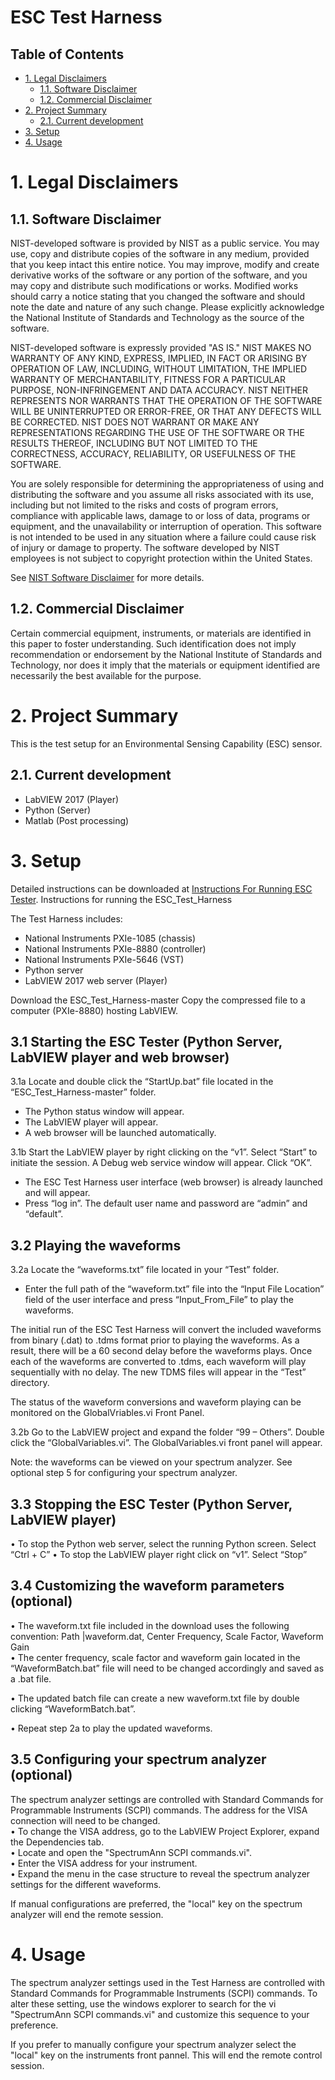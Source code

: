 # ESC Test Harness

## Table of Contents
- [1. Legal Disclaimers](#1-legal-disclaimers)
    - [1.1. Software Disclaimer](#11-software-disclaimer)
    - [1.2. Commercial Disclaimer](#12-commercial-disclaimer)
- [2. Project Summary](#2-project-summary)
    - [2.1. Current development](#21-current-development)
- [3. Setup](#3-setup)
- [4. Usage](#4-usage)


# 1. Legal Disclaimers
## 1.1. Software Disclaimer
 NIST-developed software is provided by NIST as a public service. 
 You may use, copy and distribute copies of the software in any medium,
 provided that you keep intact this entire notice. You may improve,
 modify and create derivative works of the software or any portion of
 the software, and you may copy and distribute such modifications or
 works. Modified works should carry a notice stating that you changed
 the software and should note the date and nature of any such change.
 Please explicitly acknowledge the National Institute of Standards and
 Technology as the source of the software.
 
 NIST-developed software is expressly provided "AS IS." NIST MAKES NO
 WARRANTY OF ANY KIND, EXPRESS, IMPLIED, IN FACT OR ARISING BY
 OPERATION OF LAW, INCLUDING, WITHOUT LIMITATION, THE IMPLIED WARRANTY
 OF MERCHANTABILITY, FITNESS FOR A PARTICULAR PURPOSE, NON-INFRINGEMENT
 AND DATA ACCURACY. NIST NEITHER REPRESENTS NOR WARRANTS THAT THE
 OPERATION OF THE SOFTWARE WILL BE UNINTERRUPTED OR ERROR-FREE, OR
 THAT ANY DEFECTS WILL BE CORRECTED. NIST DOES NOT WARRANT OR MAKE ANY 
 REPRESENTATIONS REGARDING THE USE OF THE SOFTWARE OR THE RESULTS 
 THEREOF, INCLUDING BUT NOT LIMITED TO THE CORRECTNESS, ACCURACY,
 RELIABILITY, OR USEFULNESS OF THE SOFTWARE.
 
 You are solely responsible for determining the appropriateness of
 using and distributing the software and you assume all risks
 associated with its use, including but not limited to the risks and
 costs of program errors, compliance with applicable laws, damage to 
 or loss of data, programs or equipment, and the unavailability or
 interruption of operation. This software is not intended to be used in
 any situation where a failure could cause risk of injury or damage to
 property. The software developed by NIST employees is not subject to
 copyright protection within the United States.

 See [NIST Software Disclaimer](https://www.nist.gov/disclaimer) for more details.

## 1.2. Commercial Disclaimer
 Certain commercial equipment, instruments, or materials are identified in this paper to foster understanding. Such identification does not imply recommendation or endorsement by the National Institute of Standards and Technology, nor does it imply that the materials or equipment identified are necessarily the best available for the purpose.

# 2. Project Summary
This is the test setup for an Environmental Sensing Capability (ESC) sensor.

## 2.1. Current development 
* LabVIEW 2017 (Player)
* Python (Server)
* Matlab (Post processing)

# 3. Setup
  Detailed instructions can be downloaded at [Instructions For Running  ESC Tester](https://github.com/usnistgov/ESC_Test_Harness/blob/master/InstructionsForRunningESC_Tester.pdf).
  Instructions for running the ESC_Test_Harness

The Test Harness includes:
*	National Instruments PXIe-1085 (chassis)
*	National Instruments PXIe-8880 (controller)
*	National Instruments PXIe-5646 (VST)
*   Python server 
*   LabVIEW 2017 web server (Player)

Download the ESC_Test_Harness-master
Copy the compressed file to a computer (PXIe-8880) hosting LabVIEW. 

## 3.1	Starting the ESC Tester (Python Server, LabVIEW player and web browser)
 3.1a	Locate and double click the “StartUp.bat” file located in the “ESC_Test_Harness-master” folder.
*	The Python status window will appear. 
*	The LabVIEW player will appear. 
*	A web browser will be launched automatically.  
 
 3.1b	Start the LabVIEW player by right clicking on the “v1”.  Select “Start” to initiate the session.  A Debug web service window will appear.   Click “OK”.  
*	The ESC Test Harness user interface (web browser) is already launched and will appear.   
*	Press “log in”.  The default user name and password are “admin” and “default”.
 
## 3.2	Playing the waveforms
 3.2a	Locate the “waveforms.txt” file located in your “Test” folder.    
*	Enter the full path of the “waveform.txt” file into the “Input File Location” field of the user interface and press “Input_From_File” to play the waveforms. 

The initial run of the ESC Test Harness will convert the included waveforms from binary (.dat) to .tdms format prior to playing the waveforms.  As a result, there will be a 60 second delay before the waveforms plays.  Once each of the waveforms are converted to .tdms, each waveform will play sequentially with no delay.  The new TDMS files will appear in the “Test” directory.   

The status of the waveform conversions and waveform playing can be monitored on the GlobalVriables.vi Front Panel.

 3.2b	Go to the LabVIEW project and expand the folder “99 – Others”.  Double click the “GlobalVariables.vi”.  The GlobalVariables.vi front panel will appear. 

Note: the waveforms can be viewed on your spectrum analyzer.    See optional step 5 for configuring your spectrum analyzer.
                                                 
             
## 3.3	Stopping the ESC Tester (Python Server, LabVIEW player)
•	To stop the Python web server, select the running Python screen. Select “Ctrl + C”
•	To stop the LabVIEW player right click on “v1”. Select “Stop”

## 3.4	Customizing the waveform parameters (optional)
•	The waveform.txt file included in the download uses the following convention:
Path |waveform.dat, Center Frequency, Scale Factor, Waveform Gain  
•	The center frequency, scale factor and waveform gain located in the “WaveformBatch.bat” file will need to be changed accordingly and saved as a .bat file.

•	The updated batch file can create a new waveform.txt file by double clicking “WaveformBatch.bat”.

•	Repeat step 2a to play the updated waveforms.


## 3.5	Configuring your spectrum analyzer (optional)
 The spectrum analyzer settings are controlled with Standard Commands for Programmable Instruments (SCPI) commands.  The address for the VISA connection will need to be changed.  
•	To change the VISA address, go to the LabVIEW Project Explorer, expand the Dependencies tab.  
•	Locate and open the "SpectrumAnn SCPI commands.vi".  
•	Enter the VISA address for your instrument.  
•	Expand the menu in the case structure to reveal the spectrum analyzer settings for the different waveforms. 

If manual configurations are preferred, the "local" key on the spectrum analyzer will end the remote session.

  
# 4. Usage
  The spectrum analyzer settings used in the Test Harness are controlled with Standard Commands for Programmable Instruments (SCPI) commands.  To alter these setting, use the windows explorer to search for the vi "SpectrumAnn SCPI commands.vi" and customize this sequence to your preference.

If you prefer to manually configure your spectrum analyzer select the "local" key on the instruments front pannel.  This will end the remote control session.
